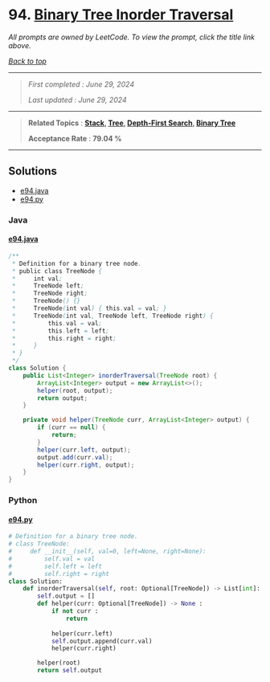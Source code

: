 # 94. [Binary Tree Inorder Traversal](<https://leetcode.com/problems/binary-tree-inorder-traversal>)

*All prompts are owned by LeetCode. To view the prompt, click the title link above.*

*[Back to top](<../README.md>)*

------

> *First completed : June 29, 2024*
>
> *Last updated : June 29, 2024*

------

> **Related Topics** : **[Stack](<by_topic/Stack.md>), [Tree](<by_topic/Tree.md>), [Depth-First Search](<by_topic/Depth-First Search.md>), [Binary Tree](<by_topic/Binary Tree.md>)**
>
> **Acceptance Rate** : **79.04 %**

------

## Solutions

- [e94.java](<../my-submissions/e94.java>)
- [e94.py](<../my-submissions/e94.py>)
### Java
#### [e94.java](<../my-submissions/e94.java>)
```Java
/**
 * Definition for a binary tree node.
 * public class TreeNode {
 *     int val;
 *     TreeNode left;
 *     TreeNode right;
 *     TreeNode() {}
 *     TreeNode(int val) { this.val = val; }
 *     TreeNode(int val, TreeNode left, TreeNode right) {
 *         this.val = val;
 *         this.left = left;
 *         this.right = right;
 *     }
 * }
 */
class Solution {
    public List<Integer> inorderTraversal(TreeNode root) {
        ArrayList<Integer> output = new ArrayList<>();
        helper(root, output);
        return output;
    }

    private void helper(TreeNode curr, ArrayList<Integer> output) {
        if (curr == null) {
            return;
        }
        helper(curr.left, output);
        output.add(curr.val);
        helper(curr.right, output);
    }
}
```

### Python
#### [e94.py](<../my-submissions/e94.py>)
```Python
# Definition for a binary tree node.
# class TreeNode:
#     def __init__(self, val=0, left=None, right=None):
#         self.val = val
#         self.left = left
#         self.right = right
class Solution:
    def inorderTraversal(self, root: Optional[TreeNode]) -> List[int]:
        self.output = []
        def helper(curr: Optional[TreeNode]) -> None :
            if not curr :
                return
            
            helper(curr.left)
            self.output.append(curr.val)
            helper(curr.right)

        helper(root)
        return self.output
```

